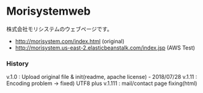 # Morisystemweb
株式会社モリシステムのウェブページです。
* http://morisystem.com/index.html (original)
* http://morisystem.us-east-2.elasticbeanstalk.com/index.jsp 
(AWS Test)

### History
v.1.0 : Upload original file & init(readme, apache license) - 2018/07/28
v.1.11 : Encoding problem -> fixed) UTF8 plus
v.1.111 : mail/contact page fixing(html)
